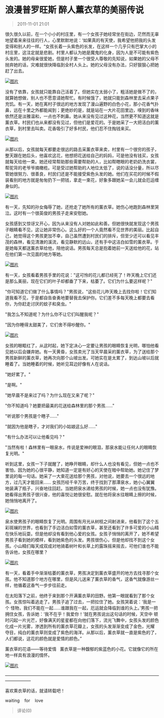 # 浪漫普罗旺斯 醉人薰衣草的美丽传说

> 2011-11-01 21:01

很久很久以前，在一个小小的村庄里，有一个女孩子她经常坐在街边，茫然而无辜地望着来来往往的行人，心里默默地说：‘如果真的有天使，我希望他把我的头发 变得和别人的一样。“女孩长着一头紫色的长发，在这样一个几乎只有巴掌大小的村庄里，这注定就是悲剧。村里人都认为她是魔鬼的化身，因为人是不可能有紫色 头发的。她的母亲很爱她，但是村子里一个很受人尊敬的先知说，如果她的父母不抛弃她的话，灾难就很快降临到全村人头上。她的父母没有办法，只好狠狠心把她赶了出去。

[![图片](https://pan.4a1801.life:11443/d/public/Qzone_wyf/Blogs/images/0CE9B36F.webp)](https://pan.4a1801.life:11443/d/public/Qzone_wyf/Blogs/images/0CE9B36F.webp)

没有了依靠，女孩就只能靠自己活着了。但她实在太弱小了，粗活她是做不了的，就算她想做，别人也不愿意请她帮忙。有时候饿了，她就只能到森林里去采点果子 充饥。有一天，她在离村子很远的地方发现了漫山遍野的白色小花，那小花香气扑鼻，远在十里之外都能闻到；更绝妙的是，就是站在一大片花田里边，嗅到的香味 依然还是淡雅温和，一点也不刺鼻。她从来没有见过这种花，当然更不知道这就是薰衣草。村民们也从来都没有见过，但他们是爱花的。于是她采了一大把洁白的薰 衣草，到村里去叫卖。花香吸引了好多村民，他们忍不住掏钱来买。

[![图片](https://pan.4a1801.life:11443/d/public/Qzone_wyf/Blogs/images/2C336AB5.webp)](https://pan.4a1801.life:11443/d/public/Qzone_wyf/Blogs/images/2C336AB5.webp)

从那以后，女孩就每天都要走很远的路去采薰衣草来卖，村里有一个很穷的孩子，整天跟在她后头，他喜欢这花，他想把花送给自己的妈妈，可是他没有钱买，女孩 就每天给他一束。她还经常帮助那些需要帮助的人，比如帮瞎眼的老奶奶洗衣裳，帮驼背的老爷爷摘橄榄。可是受过她帮助的人地位太低了，说的话没分量，所以尽 管她很努力、很善良，村民们还是不能接受紫色头发的她。他们在买花的时候不假装看别的地方就是匆匆扔下一把钱，拿走一束花，好象多跟她呆一会儿就会厄运缠身似的。

[![图片](https://pan.4a1801.life:11443/d/public/Qzone_wyf/Blogs/images/0DDC1A4A.gif)](https://pan.4a1801.life:11443/d/public/Qzone_wyf/Blogs/images/0DDC1A4A.gif)

有一天，先知的孙女侮辱了她，还抢走了她所有的薰衣草。她伤心地跑到森林里哭泣。这时有一个很英俊的男孩子走来安慰她。

女孩感到又惊讶又开心，因为从来没有人对她如此和善。但她很快就发现这个男孩子眼睛看不见，这让她非常伤心。这么好的一个人竟然看不见世界的美丽。比起自己，她觉得这个男孩更加不幸，自己虽然遭到村民们的排斥，但至少还可以看见丰茂的森林，看见清澈的溪流，看见静默的远山，还有手中这洁白如雪的薰衣草。于是她每天都送薰衣草给他，陪他说话。男孩每天总是抱着她前一天送给他的花，站在他们第一次见面的地方等她。

[![图片](https://pan.4a1801.life:11443/d/public/Qzone_wyf/Blogs/images/F8A7A1F5.gif)](https://pan.4a1801.life:11443/d/public/Qzone_wyf/Blogs/images/F8A7A1F5.gif)

有一天，女孩看着男孩手里的花说："这可怜的花儿都已经死了！昨天晚上它们还是那么美丽，现在它们的叶子却都垂了下来，枯萎了。它们为什么要这样呢？"

"你可知道它们做了什么事情吗？"男孩说，"这些花儿昨天晚上去找你啦！它们知道我看不见，于是都自告奋勇地要替我去保护你。它们差不多每天晚上都要去看你，为你赶走讨厌的蚊子和臭虫。"

"我怎么不知道呢？为什么你不让它们叫醒我呢？"

"因为你睡得太甜美了，它们舍不得吵醒你。"

[![图片](https://pan.4a1801.life:11443/d/public/Qzone_wyf/Blogs/images/14747EE4.webp)](https://pan.4a1801.life:11443/d/public/Qzone_wyf/Blogs/images/14747EE4.webp)

女孩的眼眶红了，从这时起，她下定决心一定要让男孩的眼睛恢复光明，哪怕他看见她以后会嫌弃她。有一天黄昏，女孩卖光了当天早晨采的薰衣草，为了送给那个男孩新鲜的薰衣草，她再次向那个山坡出发。可她实在是太累了，到达山坡以后就睡着了。当她睡着的时候，她听见耳边好像有人在说话。

"她好累了。"

"是啊。"

"她早晨不是来过了吗？为什么现在又来了呢？"

"你不知道吗？她要把最美的花送给森林里的那个男孩……"

"听说那个男孩是个瞎子……"

"就因为他是瞎子，才对我们的小姑娘这么好……"

"有什么办法可以让他看见吗？"

"当然有啦！森林里有一眼泉水，传说是爱神的眼泪，那泉水能让任何人的眼睛恢复光明。"

听到这里，女孩一下子就醒了，她睁开眼睛，却什么人也没有看见，但她一点也不害怕，因为她的心很平静，她知道一定是有好心的天使在暗中帮助她。她记住了梦里说的每一句话。她采了一大束花送给那个男孩，对他说，她要去一个很远的地方，过几天才能回来…… 女孩历经千辛万苦，终于找到了那潭泉水，她小心翼翼地装满了瓶子，兴奋地往回赶。当她把泉水递给男孩的时候，她一点也没有犹豫。她看得出男孩子很兴奋，他的喜悦让她很安慰。就在他将泉水往眼睛上擦的时候，她悄悄地离开了。

[![图片](https://pan.4a1801.life:11443/d/public/Qzone_wyf/Blogs/images/F3A13C72.gif)](https://pan.4a1801.life:11443/d/public/Qzone_wyf/Blogs/images/F3A13C72.gif)

泉水使男孩子的眼睛恢复了光明。周围有月光从树枝之间射进来，他看到了这个五彩斑斓的世界，也看到了手边洁白如雪的薰衣草，甚至还看到了许多可爱的小山精 在快乐地玩耍。但是他却没有看到他心爱的女孩。女孩子悄悄的离开了，她不希望男孩子看到她的模样，看到她紫色的头发。男孩很伤心，但是他却找不到这个女 孩。小山精们每天成双成对地骑着树叶和长草上的露珠摇来摇去，可他们谁也不能告诉他，女孩在哪里？

[![图片](https://pan.4a1801.life:11443/d/public/Qzone_wyf/Blogs/images/70C58A5C.gif)](https://pan.4a1801.life:11443/d/public/Qzone_wyf/Blogs/images/70C58A5C.gif)

有一天，看着手中渐渐枯萎的薰衣草，男孩决定到薰衣草盛开的地方去找寻那个女孩。他不知道那个地方在哪里，但是风儿送来了薰衣草的香气，这香气就像游丝一 样，他循着这香气一步步往前走。

在太阳落下之前，他终于来到那个开满薰衣草的田野。他第一眼就看到了那个女孩。女孩惊叫着逃走了。男孩子追了过去，一把拉住了她。女孩哭着说：‘我是一个 怪物，我们不能在一起……谁跟我在一起，厄运就会降临到谁的头上。’男孩一把拥住女孩，告诉她：‘我不在乎！我爱你！’就在男孩说出这句话的时候，天空中 顿时闪起一片光芒，好像满天的星星都在向他们落下，流光飞舞中，女孩头发的颜色化成一片光雾，渗透到所有的薰衣草花瓣上，女孩的头发渐渐变成了金色，光耀 夺目，纯白的薰衣草则变成了紫色的海洋。从那以后，薰衣草就一直是紫色的了，人们都说，这花的颜色就是爱情的颜色。”

薰衣草的花语——等待爱情   薰衣草是一种馥郁的紫蓝色的小花。它就像它的所在地一样具有浪漫的情怀。

[![图片](https://pan.4a1801.life:11443/d/public/Qzone_wyf/Blogs/images/8ACBB2D2.gif)](https://pan.4a1801.life:11443/d/public/Qzone_wyf/Blogs/images/8ACBB2D2.gif)

——————————————————————————————————————————

喜欢熏衣草的话，就请转载吧！

waiting    for    love

> 评论(0)
